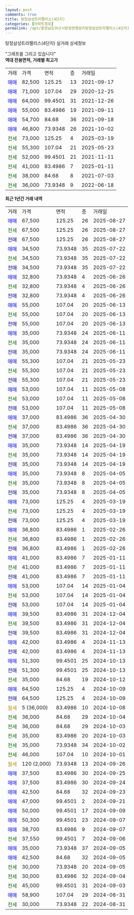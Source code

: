 ```yaml
---
layout: post
comments: true
title: 탕정삼성트라팰리스(4단지)
categories: [아파트정보]
permalink: /apt/충청남도아산시탕정면명암리탕정삼성트라팰리스(4단지)
---
```


탕정삼성트라팰리스(4단지) 실거래 상세정보

<script type="text/javascript">
  google.charts.load('current', {'packages':['line', 'corechart']});
  google.charts.setOnLoadCallback(drawChart);

  function drawChart() {
    var data = new google.visualization.DataTable();
    data.addColumn('date', '거래일');
    data.addColumn('number', "매매");
    data.addColumn('number', "전세");
    data.addColumn('number', "전매");

    data.addRows([[new Date(Date.parse("2025-08-27")), 67500, null, null], [new Date(Date.parse("2025-08-27")), null, 67500, null], [new Date(Date.parse("2025-08-27")), null, null, 67500], [new Date(Date.parse("2025-07-22")), 34500, null, null], [new Date(Date.parse("2025-07-22")), null, 34500, null], [new Date(Date.parse("2025-07-22")), null, null, 34500], [new Date(Date.parse("2025-06-26")), 32800, null, null], [new Date(Date.parse("2025-06-26")), null, 32800, null], [new Date(Date.parse("2025-06-26")), null, null, 32800], [new Date(Date.parse("2025-06-13")), 55000, null, null], [new Date(Date.parse("2025-06-13")), null, 55000, null], [new Date(Date.parse("2025-06-13")), null, null, 55000], [new Date(Date.parse("2025-06-11")), 35000, null, null], [new Date(Date.parse("2025-06-11")), null, 35000, null], [new Date(Date.parse("2025-06-11")), null, null, 35000], [new Date(Date.parse("2025-05-23")), 55300, null, null], [new Date(Date.parse("2025-05-23")), null, 55300, null], [new Date(Date.parse("2025-05-23")), null, null, 55300], [new Date(Date.parse("2025-05-08")), 53000, null, null], [new Date(Date.parse("2025-05-08")), null, 53000, null], [new Date(Date.parse("2025-05-08")), null, null, 53000], [new Date(Date.parse("2025-04-30")), 37000, null, null], [new Date(Date.parse("2025-04-30")), null, 37000, null], [new Date(Date.parse("2025-04-30")), null, null, 37000], [new Date(Date.parse("2025-04-19")), 35000, null, null], [new Date(Date.parse("2025-04-19")), null, 35000, null], [new Date(Date.parse("2025-04-19")), null, null, 35000], [new Date(Date.parse("2025-04-05")), 35000, null, null], [new Date(Date.parse("2025-04-05")), null, 35000, null], [new Date(Date.parse("2025-04-05")), null, null, 35000], [new Date(Date.parse("2025-03-19")), 73000, null, null], [new Date(Date.parse("2025-03-19")), null, 73000, null], [new Date(Date.parse("2025-03-19")), null, null, 73000], [new Date(Date.parse("2025-02-26")), 36800, null, null], [new Date(Date.parse("2025-02-26")), null, 36800, null], [new Date(Date.parse("2025-02-26")), null, null, 36800], [new Date(Date.parse("2025-01-11")), 41000, null, null], [new Date(Date.parse("2025-01-11")), null, 41000, null], [new Date(Date.parse("2025-01-11")), null, null, 41000], [new Date(Date.parse("2025-01-04")), 53000, null, null], [new Date(Date.parse("2025-01-04")), null, 53000, null], [new Date(Date.parse("2025-01-04")), null, null, 53000], [new Date(Date.parse("2024-12-04")), 39500, null, null], [new Date(Date.parse("2024-12-04")), null, 39500, null], [new Date(Date.parse("2024-12-04")), null, null, 39500], [new Date(Date.parse("2024-11-13")), 42000, null, null], [new Date(Date.parse("2024-11-13")), null, null, 42000], [new Date(Date.parse("2024-10-13")), 51300, null, null], [new Date(Date.parse("2024-10-13")), null, null, 51300], [new Date(Date.parse("2024-10-12")), null, 35000, null], [new Date(Date.parse("2024-10-09")), 64500, null, null], [new Date(Date.parse("2024-10-09")), null, null, 64500], [new Date(Date.parse("2024-10-08")), null, null, null], [new Date(Date.parse("2024-10-04")), null, 36000, null], [new Date(Date.parse("2024-10-03")), null, 36000, null], [new Date(Date.parse("2024-10-03")), null, 35000, null], [new Date(Date.parse("2024-10-02")), null, 35000, null], [new Date(Date.parse("2024-10-01")), null, 46000, null], [new Date(Date.parse("2024-09-26")), null, null, null], [new Date(Date.parse("2024-09-25")), 37500, null, null], [new Date(Date.parse("2024-09-24")), 37500, null, null], [new Date(Date.parse("2024-09-23")), 42500, null, null], [new Date(Date.parse("2024-09-21")), 47000, null, null], [new Date(Date.parse("2024-09-09")), 50000, null, null], [new Date(Date.parse("2024-09-07")), 50300, null, null], [new Date(Date.parse("2024-09-07")), 38700, null, null], [new Date(Date.parse("2024-09-06")), null, 37550, null], [new Date(Date.parse("2024-09-05")), 35000, null, null], [new Date(Date.parse("2024-09-05")), 42500, null, null], [new Date(Date.parse("2024-09-05")), null, 30000, null], [new Date(Date.parse("2024-09-04")), null, 30000, null], [new Date(Date.parse("2024-09-03")), null, 45000, null], [new Date(Date.parse("2024-08-31")), 58900, null, null], [new Date(Date.parse("2024-08-31")), null, 30000, null]]);

    var options = {
      hAxis: {
        format: 'yyyy/MM/dd'
      },    
      lineWidth: 0,
      pointsVisible: true,    
      title: '최근 1년간 유형별 실거래가 분포',
      legend: { position: 'bottom' }
    };

    var formatter = new google.visualization.NumberFormat({pattern:'###,###'} );
    formatter.format(data, 1);
    formatter.format(data, 2);
    
    setTimeout(function() {
        var chart = new google.visualization.LineChart(document.getElementById('columnchart_material'));
        chart.draw(data, (options));
        document.getElementById('loading').style.display = 'none';
    }, 200);
  }
</script>


<div id="loading" style="z-index:20; display: block; margin-left: 0px">"그래프를 그리고 있습니다"</div>
<div id="columnchart_material" style="width: 95%; margin-left: 0px; display: block"></div>
<!-- contents start -->
<b>역대 전용면적, 거래별 최고가</b>
<table class="sortable">
    <tr>
      <td>거래</td>
      <td>가격</td>
      <td>면적</td>
      <td>층</td>
      <td>거래일</td>
    </tr>
        <tr>
          <td><a style="color: blue">매매</a></td>
          <td>82,500</td>
          <td>125.25</td>
          <td>13</td>
          <td>2021-09-17</td>
        </tr>            <tr>
          <td><a style="color: blue">매매</a></td>
          <td>71,000</td>
          <td>107.04</td>
          <td>29</td>
          <td>2020-12-25</td>
        </tr>            <tr>
          <td><a style="color: blue">매매</a></td>
          <td>64,000</td>
          <td>99.4501</td>
          <td>31</td>
          <td>2021-12-26</td>
        </tr>            <tr>
          <td><a style="color: blue">매매</a></td>
          <td>55,000</td>
          <td>83.4986</td>
          <td>19</td>
          <td>2021-09-11</td>
        </tr>            <tr>
          <td><a style="color: blue">매매</a></td>
          <td>54,700</td>
          <td>84.68</td>
          <td>36</td>
          <td>2021-09-18</td>
        </tr>            <tr>
          <td><a style="color: blue">매매</a></td>
          <td>46,800</td>
          <td>73.9348</td>
          <td>26</td>
          <td>2021-10-02</td>
        </tr>        
        <tr>
              <td><a style="color: darkgreen">전세</a></td>
              <td>73,000</td>
              <td>125.25</td>
              <td>4</td>
              <td>2025-03-19</td>
            </tr>            <tr>
              <td><a style="color: darkgreen">전세</a></td>
              <td>55,300</td>
              <td>107.04</td>
              <td>21</td>
              <td>2025-05-23</td>
            </tr>            <tr>
              <td><a style="color: darkgreen">전세</a></td>
              <td>52,000</td>
              <td>99.4501</td>
              <td>21</td>
              <td>2021-11-11</td>
            </tr>            <tr>
              <td><a style="color: darkgreen">전세</a></td>
              <td>41,000</td>
              <td>83.4986</td>
              <td>7</td>
              <td>2025-01-11</td>
            </tr>            <tr>
              <td><a style="color: darkgreen">전세</a></td>
              <td>38,000</td>
              <td>84.68</td>
              <td>8</td>
              <td>2021-07-03</td>
            </tr>            <tr>
              <td><a style="color: darkgreen">전세</a></td>
              <td>36,000</td>
              <td>73.9348</td>
              <td>9</td>
              <td>2022-06-18</td>
            </tr>        
    
</table>

<b>최근 1년간 거래 내역</b>

<table class="sortable">
    <tr>
      <td>거래</td>
      <td>가격</td>
      <td>면적</td>
      <td>층</td>
      <td>거래일</td>
    </tr>
    <tr>
      <td><a style="color: blue">매매</a></td>
      <td>67,500</td>
      <td>125.25</td>
      <td>26</td>
      <td>2025-08-27</td>
    </tr>          <tr>
      <td><a style="color: darkgreen">전세</a></td>
      <td>67,500</td>
      <td>125.25</td>
      <td>26</td>
      <td>2025-08-27</td>
    </tr>          <tr>
      <td><a style="color: darkblue">전매</a></td>
      <td>67,500</td>
      <td>125.25</td>
      <td>26</td>
      <td>2025-08-27</td>
    </tr>          <tr>
      <td><a style="color: blue">매매</a></td>
      <td>34,500</td>
      <td>73.9348</td>
      <td>35</td>
      <td>2025-07-22</td>
    </tr>          <tr>
      <td><a style="color: darkgreen">전세</a></td>
      <td>34,500</td>
      <td>73.9348</td>
      <td>35</td>
      <td>2025-07-22</td>
    </tr>          <tr>
      <td><a style="color: darkblue">전매</a></td>
      <td>34,500</td>
      <td>73.9348</td>
      <td>35</td>
      <td>2025-07-22</td>
    </tr>          <tr>
      <td><a style="color: blue">매매</a></td>
      <td>32,800</td>
      <td>73.9348</td>
      <td>4</td>
      <td>2025-06-26</td>
    </tr>          <tr>
      <td><a style="color: darkgreen">전세</a></td>
      <td>32,800</td>
      <td>73.9348</td>
      <td>4</td>
      <td>2025-06-26</td>
    </tr>          <tr>
      <td><a style="color: darkblue">전매</a></td>
      <td>32,800</td>
      <td>73.9348</td>
      <td>4</td>
      <td>2025-06-26</td>
    </tr>          <tr>
      <td><a style="color: blue">매매</a></td>
      <td>55,000</td>
      <td>107.04</td>
      <td>20</td>
      <td>2025-06-13</td>
    </tr>          <tr>
      <td><a style="color: darkgreen">전세</a></td>
      <td>55,000</td>
      <td>107.04</td>
      <td>20</td>
      <td>2025-06-13</td>
    </tr>          <tr>
      <td><a style="color: darkblue">전매</a></td>
      <td>55,000</td>
      <td>107.04</td>
      <td>20</td>
      <td>2025-06-13</td>
    </tr>          <tr>
      <td><a style="color: blue">매매</a></td>
      <td>35,000</td>
      <td>73.9348</td>
      <td>24</td>
      <td>2025-06-11</td>
    </tr>          <tr>
      <td><a style="color: darkgreen">전세</a></td>
      <td>35,000</td>
      <td>73.9348</td>
      <td>24</td>
      <td>2025-06-11</td>
    </tr>          <tr>
      <td><a style="color: darkblue">전매</a></td>
      <td>35,000</td>
      <td>73.9348</td>
      <td>24</td>
      <td>2025-06-11</td>
    </tr>          <tr>
      <td><a style="color: blue">매매</a></td>
      <td>55,300</td>
      <td>107.04</td>
      <td>21</td>
      <td>2025-05-23</td>
    </tr>          <tr>
      <td><a style="color: darkgreen">전세</a></td>
      <td>55,300</td>
      <td>107.04</td>
      <td>21</td>
      <td>2025-05-23</td>
    </tr>          <tr>
      <td><a style="color: darkblue">전매</a></td>
      <td>55,300</td>
      <td>107.04</td>
      <td>21</td>
      <td>2025-05-23</td>
    </tr>          <tr>
      <td><a style="color: blue">매매</a></td>
      <td>53,000</td>
      <td>107.04</td>
      <td>11</td>
      <td>2025-05-08</td>
    </tr>          <tr>
      <td><a style="color: darkgreen">전세</a></td>
      <td>53,000</td>
      <td>107.04</td>
      <td>11</td>
      <td>2025-05-08</td>
    </tr>          <tr>
      <td><a style="color: darkblue">전매</a></td>
      <td>53,000</td>
      <td>107.04</td>
      <td>11</td>
      <td>2025-05-08</td>
    </tr>          <tr>
      <td><a style="color: blue">매매</a></td>
      <td>37,000</td>
      <td>83.4986</td>
      <td>36</td>
      <td>2025-04-30</td>
    </tr>          <tr>
      <td><a style="color: darkgreen">전세</a></td>
      <td>37,000</td>
      <td>83.4986</td>
      <td>36</td>
      <td>2025-04-30</td>
    </tr>          <tr>
      <td><a style="color: darkblue">전매</a></td>
      <td>37,000</td>
      <td>83.4986</td>
      <td>36</td>
      <td>2025-04-30</td>
    </tr>          <tr>
      <td><a style="color: blue">매매</a></td>
      <td>35,000</td>
      <td>73.9348</td>
      <td>14</td>
      <td>2025-04-19</td>
    </tr>          <tr>
      <td><a style="color: darkgreen">전세</a></td>
      <td>35,000</td>
      <td>73.9348</td>
      <td>14</td>
      <td>2025-04-19</td>
    </tr>          <tr>
      <td><a style="color: darkblue">전매</a></td>
      <td>35,000</td>
      <td>73.9348</td>
      <td>14</td>
      <td>2025-04-19</td>
    </tr>          <tr>
      <td><a style="color: blue">매매</a></td>
      <td>35,000</td>
      <td>73.9348</td>
      <td>8</td>
      <td>2025-04-05</td>
    </tr>          <tr>
      <td><a style="color: darkgreen">전세</a></td>
      <td>35,000</td>
      <td>73.9348</td>
      <td>8</td>
      <td>2025-04-05</td>
    </tr>          <tr>
      <td><a style="color: darkblue">전매</a></td>
      <td>35,000</td>
      <td>73.9348</td>
      <td>8</td>
      <td>2025-04-05</td>
    </tr>          <tr>
      <td><a style="color: blue">매매</a></td>
      <td>73,000</td>
      <td>125.25</td>
      <td>4</td>
      <td>2025-03-19</td>
    </tr>          <tr>
      <td><a style="color: darkgreen">전세</a></td>
      <td>73,000</td>
      <td>125.25</td>
      <td>4</td>
      <td>2025-03-19</td>
    </tr>          <tr>
      <td><a style="color: darkblue">전매</a></td>
      <td>73,000</td>
      <td>125.25</td>
      <td>4</td>
      <td>2025-03-19</td>
    </tr>          <tr>
      <td><a style="color: blue">매매</a></td>
      <td>36,800</td>
      <td>83.4986</td>
      <td>1</td>
      <td>2025-02-26</td>
    </tr>          <tr>
      <td><a style="color: darkgreen">전세</a></td>
      <td>36,800</td>
      <td>83.4986</td>
      <td>1</td>
      <td>2025-02-26</td>
    </tr>          <tr>
      <td><a style="color: darkblue">전매</a></td>
      <td>36,800</td>
      <td>83.4986</td>
      <td>1</td>
      <td>2025-02-26</td>
    </tr>          <tr>
      <td><a style="color: blue">매매</a></td>
      <td>41,000</td>
      <td>83.4986</td>
      <td>7</td>
      <td>2025-01-11</td>
    </tr>          <tr>
      <td><a style="color: darkgreen">전세</a></td>
      <td>41,000</td>
      <td>83.4986</td>
      <td>7</td>
      <td>2025-01-11</td>
    </tr>          <tr>
      <td><a style="color: darkblue">전매</a></td>
      <td>41,000</td>
      <td>83.4986</td>
      <td>7</td>
      <td>2025-01-11</td>
    </tr>          <tr>
      <td><a style="color: blue">매매</a></td>
      <td>53,000</td>
      <td>107.04</td>
      <td>14</td>
      <td>2025-01-04</td>
    </tr>          <tr>
      <td><a style="color: darkgreen">전세</a></td>
      <td>53,000</td>
      <td>107.04</td>
      <td>14</td>
      <td>2025-01-04</td>
    </tr>          <tr>
      <td><a style="color: darkblue">전매</a></td>
      <td>53,000</td>
      <td>107.04</td>
      <td>14</td>
      <td>2025-01-04</td>
    </tr>          <tr>
      <td><a style="color: blue">매매</a></td>
      <td>39,500</td>
      <td>83.4986</td>
      <td>31</td>
      <td>2024-12-04</td>
    </tr>          <tr>
      <td><a style="color: darkgreen">전세</a></td>
      <td>39,500</td>
      <td>83.4986</td>
      <td>31</td>
      <td>2024-12-04</td>
    </tr>          <tr>
      <td><a style="color: darkblue">전매</a></td>
      <td>39,500</td>
      <td>83.4986</td>
      <td>31</td>
      <td>2024-12-04</td>
    </tr>          <tr>
      <td><a style="color: blue">매매</a></td>
      <td>42,000</td>
      <td>83.4986</td>
      <td>4</td>
      <td>2024-11-13</td>
    </tr>          <tr>
      <td><a style="color: darkblue">전매</a></td>
      <td>42,000</td>
      <td>83.4986</td>
      <td>4</td>
      <td>2024-11-13</td>
    </tr>          <tr>
      <td><a style="color: blue">매매</a></td>
      <td>51,300</td>
      <td>99.4501</td>
      <td>25</td>
      <td>2024-10-13</td>
    </tr>          <tr>
      <td><a style="color: darkblue">전매</a></td>
      <td>51,300</td>
      <td>99.4501</td>
      <td>25</td>
      <td>2024-10-13</td>
    </tr>          <tr>
      <td><a style="color: darkgreen">전세</a></td>
      <td>35,000</td>
      <td>84.68</td>
      <td>19</td>
      <td>2024-10-12</td>
    </tr>          <tr>
      <td><a style="color: blue">매매</a></td>
      <td>64,500</td>
      <td>125.25</td>
      <td>4</td>
      <td>2024-10-09</td>
    </tr>          <tr>
      <td><a style="color: darkblue">전매</a></td>
      <td>64,500</td>
      <td>125.25</td>
      <td>4</td>
      <td>2024-10-09</td>
    </tr>          <tr>
      <td><a style="color: darkgoldenrod">월세</a></td>
      <td>5 (36,000)</td>
      <td>83.4986</td>
      <td>10</td>
      <td>2024-10-08</td>
    </tr>          <tr>
      <td><a style="color: darkgreen">전세</a></td>
      <td>36,000</td>
      <td>84.68</td>
      <td>29</td>
      <td>2024-10-04</td>
    </tr>          <tr>
      <td><a style="color: darkgreen">전세</a></td>
      <td>36,000</td>
      <td>84.68</td>
      <td>29</td>
      <td>2024-10-03</td>
    </tr>          <tr>
      <td><a style="color: darkgreen">전세</a></td>
      <td>35,000</td>
      <td>83.4986</td>
      <td>20</td>
      <td>2024-10-03</td>
    </tr>          <tr>
      <td><a style="color: darkgreen">전세</a></td>
      <td>35,000</td>
      <td>73.9348</td>
      <td>34</td>
      <td>2024-10-02</td>
    </tr>          <tr>
      <td><a style="color: darkgreen">전세</a></td>
      <td>46,000</td>
      <td>107.04</td>
      <td>10</td>
      <td>2024-10-01</td>
    </tr>          <tr>
      <td><a style="color: darkgoldenrod">월세</a></td>
      <td>120 (2,000)</td>
      <td>73.9348</td>
      <td>13</td>
      <td>2024-09-26</td>
    </tr>          <tr>
      <td><a style="color: blue">매매</a></td>
      <td>37,500</td>
      <td>83.4986</td>
      <td>30</td>
      <td>2024-09-25</td>
    </tr>          <tr>
      <td><a style="color: blue">매매</a></td>
      <td>37,500</td>
      <td>83.4986</td>
      <td>30</td>
      <td>2024-09-24</td>
    </tr>          <tr>
      <td><a style="color: blue">매매</a></td>
      <td>42,500</td>
      <td>84.68</td>
      <td>32</td>
      <td>2024-09-23</td>
    </tr>          <tr>
      <td><a style="color: blue">매매</a></td>
      <td>47,000</td>
      <td>99.4501</td>
      <td>2</td>
      <td>2024-09-21</td>
    </tr>          <tr>
      <td><a style="color: blue">매매</a></td>
      <td>50,000</td>
      <td>99.4501</td>
      <td>17</td>
      <td>2024-09-09</td>
    </tr>          <tr>
      <td><a style="color: blue">매매</a></td>
      <td>50,300</td>
      <td>99.4501</td>
      <td>23</td>
      <td>2024-09-07</td>
    </tr>          <tr>
      <td><a style="color: blue">매매</a></td>
      <td>38,700</td>
      <td>83.4986</td>
      <td>9</td>
      <td>2024-09-07</td>
    </tr>          <tr>
      <td><a style="color: darkgreen">전세</a></td>
      <td>37,550</td>
      <td>99.4501</td>
      <td>7</td>
      <td>2024-09-06</td>
    </tr>          <tr>
      <td><a style="color: blue">매매</a></td>
      <td>35,000</td>
      <td>73.9348</td>
      <td>37</td>
      <td>2024-09-05</td>
    </tr>          <tr>
      <td><a style="color: blue">매매</a></td>
      <td>42,500</td>
      <td>84.68</td>
      <td>32</td>
      <td>2024-09-05</td>
    </tr>          <tr>
      <td><a style="color: darkgreen">전세</a></td>
      <td>30,000</td>
      <td>73.9348</td>
      <td>20</td>
      <td>2024-09-05</td>
    </tr>          <tr>
      <td><a style="color: darkgreen">전세</a></td>
      <td>30,000</td>
      <td>83.4986</td>
      <td>32</td>
      <td>2024-09-04</td>
    </tr>          <tr>
      <td><a style="color: darkgreen">전세</a></td>
      <td>45,000</td>
      <td>99.4501</td>
      <td>31</td>
      <td>2024-09-03</td>
    </tr>          <tr>
      <td><a style="color: blue">매매</a></td>
      <td>58,900</td>
      <td>107.04</td>
      <td>29</td>
      <td>2024-08-31</td>
    </tr>          <tr>
      <td><a style="color: darkgreen">전세</a></td>
      <td>30,000</td>
      <td>73.9348</td>
      <td>22</td>
      <td>2024-08-31</td>
    </tr>      </table>
<!-- contents end -->    

